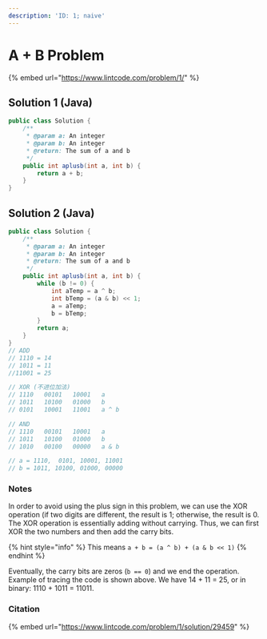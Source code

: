 ```yaml
---
description: 'ID: 1; naive'
---
```


# A + B Problem

{% embed url="https://www.lintcode.com/problem/1/" %}

## Solution 1 \(Java\)

```java
public class Solution {
    /**
     * @param a: An integer
     * @param b: An integer
     * @return: The sum of a and b 
     */
    public int aplusb(int a, int b) {
        return a + b;
    }
}
```

## Solution 2 \(Java\)

```java
public class Solution {
    /**
     * @param a: An integer
     * @param b: An integer
     * @return: The sum of a and b 
     */
    public int aplusb(int a, int b) {
        while (b != 0) {
            int aTemp = a ^ b;
            int bTemp = (a & b) << 1;
            a = aTemp;
            b = bTemp;
        }
        return a;
    }
}
// ADD
// 1110 = 14
// 1011 = 11
//11001 = 25

// XOR (不进位加法)
// 1110   00101   10001   a
// 1011   10100   01000   b
// 0101   10001   11001   a ^ b

// AND
// 1110   00101   10001   a
// 1011   10100   01000   b
// 1010   00100   00000   a & b

// a = 1110,  0101, 10001, 11001
// b = 1011, 10100, 01000, 00000
```

### Notes

In order to avoid using the plus sign in this problem, we can use the XOR operation \(if two digits are different, the result is 1; otherwise, the result is 0. The XOR operation is essentially adding without carrying. Thus, we can first XOR the two numbers and then add the carry bits. 

{% hint style="info" %}
This means `a + b = (a ^ b) + (a & b << 1)`
{% endhint %}

Eventually, the carry bits are zeros \(`b == 0`\) and we end the operation. Example of tracing the code is shown above. We have 14 + 11 = 25, or in binary: 1110 + 1011 = 11011.

### Citation

{% embed url="https://www.lintcode.com/problem/1/solution/29459" %}

